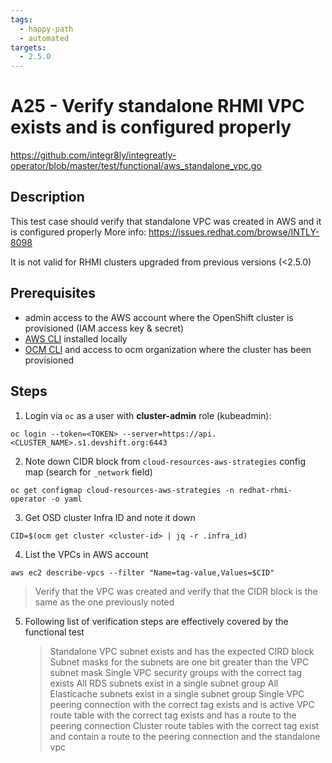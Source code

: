 ```yaml
---
tags:
  - happy-path
  - automated
targets:
  - 2.5.0
---
```


# A25 - Verify standalone RHMI VPC exists and is configured properly

<https://github.com/integr8ly/integreatly-operator/blob/master/test/functional/aws_standalone_vpc.go>

## Description

This test case should verify that standalone VPC was created in AWS and it is configured properly
More info: <https://issues.redhat.com/browse/INTLY-8098>

It is not valid for RHMI clusters upgraded from previous versions (<2.5.0)

## Prerequisites

- admin access to the AWS account where the OpenShift cluster is provisioned (IAM access key & secret)
- [AWS CLI](https://docs.aws.amazon.com/cli/latest/userguide/cli-chap-install.html) installed locally
- [OCM CLI](https://github.com/openshift-online/ocm-cli/releases) and access to ocm organization where the cluster has been provisioned

## Steps

1. Login via `oc` as a user with **cluster-admin** role (kubeadmin):

```
oc login --token=<TOKEN> --server=https://api.<CLUSTER_NAME>.s1.devshift.org:6443
```

2. Note down CIDR block from `cloud-resources-aws-strategies` config map (search for `_network` field)

```
oc get configmap cloud-resources-aws-strategies -n redhat-rhmi-operator -o yaml
```

3. Get OSD cluster Infra ID and note it down

```
CID=$(ocm get cluster <cluster-id> | jq -r .infra_id)
```

4. List the VPCs in AWS account

```
aws ec2 describe-vpcs --filter "Name=tag-value,Values=$CID"
```

> Verify that the VPC was created and verify that the CIDR block is the same as the one previously noted

5. Following list of verification steps are effectively covered by the functional test
   > Standalone VPC subnet exists and has the expected CIRD block
   > Subnet masks for the subnets are one bit greater than the VPC subnet mask
   > Single VPC security groups with the correct tag exists
   > All RDS subnets exist in a single subnet group
   > All Elasticache subnets exist in a single subnet group
   > Single VPC peering connection with the correct tag exists and is active
   > VPC route table with the correct tag exists and has a route to the peering connection
   > Cluster route tables with the correct tag exist and contain a route to the peering connection and the standalone vpc
